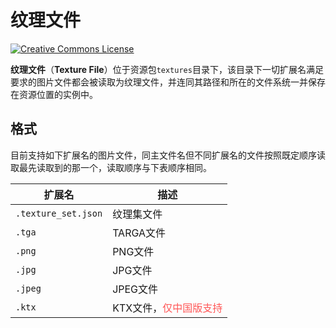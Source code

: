 # 纹理文件

<a rel="license" href="http://creativecommons.org/licenses/by-nc-sa/4.0/"><img alt="Creative Commons License" style="border-width:0" src="https://mirrors.creativecommons.org/presskit/buttons/80x15/svg/by-nc-sa.svg" /></a>

**纹理文件**（**Texture File**）位于资源包`textures`目录下，该目录下一切扩展名满足要求的图片文件都会被读取为纹理文件，并连同其路径和所在的文件系统一并保存在资源位置的实例中。

## 格式

目前支持如下扩展名的图片文件，同主文件名但不同扩展名的文件按照既定顺序读取最先读取到的那一个，读取顺序与下表顺序相同。

| 扩展名              | 描述                                                         |
| ------------------- | ------------------------------------------------------------ |
| `.texture_set.json` | 纹理集文件                                                   |
| `.tga`              | TARGA文件                                                    |
| `.png`              | PNG文件                                                      |
| `.jpg`              | JPG文件                                                      |
| `.jpeg`             | JPEG文件                                                     |
| `.ktx`              | KTX文件，<span style="color:rgb(255, 85, 85);">仅中国版支持</span> |